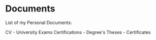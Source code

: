 # Documents
List of my Personal Documents:

CV - University Exams Certifications - Degree's Theses - Certificates
